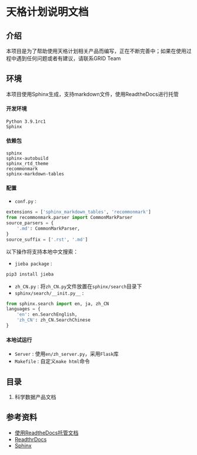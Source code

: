 # 天格计划说明文档

## 介绍
本项目是为了帮助使用天格计划相关产品而编写，正在不断完善中；如果在使用过程中遇到任何问题或者有建议，请联系GRID Team

## 环境
本项目使用Sphinx生成，支持markdown文件，使用ReadtheDocs进行托管  

#### 开发环境
```
Python 3.9.1rc1
Sphinx 
```

#### 依赖包
```
sphinx
sphinx-autobuild
sphinx_rtd_theme
recommonmark
sphinx-markdown-tables
```

#### 配置
* `conf.py` :
```python
extensions = ['sphinx_markdown_tables', 'recommonmark']
from recommonmark.parser import CommonMarkParser
source_parsers = {
    '.md': CommonMarkParser,
}
source_suffix = ['.rst', '.md']
```

以下操作将支持本地中文搜索：
* `jieba package` :
```python
pip3 install jieba
```
* `zh_CN.py` : 将`zh_CN.py`文件放置在`sphinx/search`目录下
* `sphinx/search/__init.py__` :
```python
from sphinx.search import en, ja, zh_CN
languages = {
    'en': en.SearchEnglish,
    'zh_CN': zh_CN.SearchChinese
}
```

#### 本地试运行
* `Server` : 使用`en/zh_server.py`，采用`Flask`库
* `Makefile` : 自定义`make html`命令

## 目录
1. 科学数据产品文档

## 参考资料
* [使用ReadtheDocs托管文档](https://www.xncoding.com/2017/01/22/fullstack/readthedoc.html)
* [ReadthrDocs](https://docs.readthedocs.io/en/stable/index.html)
* [Sphinx](https://www.sphinx-doc.org/en/master/)